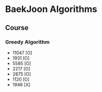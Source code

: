 # BaekJoon Algorithms

## Course

### Greedy Algorithm

-   11047 [O]
-   1931 [O]
-   5585 [O]
-   2217 [O]
-   2875 [O]
-   1120 [O]
-   1946 [X]
